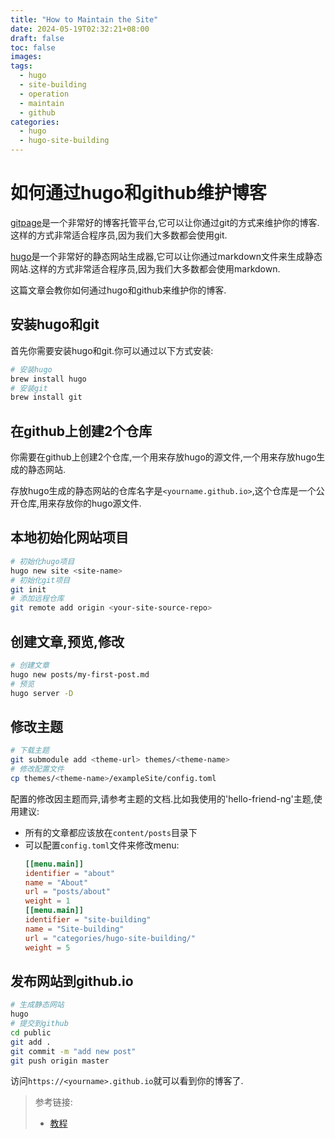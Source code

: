 ```yaml
---
title: "How to Maintain the Site"
date: 2024-05-19T02:32:21+08:00
draft: false
toc: false
images:
tags:
  - hugo
  - site-building
  - operation
  - maintain
  - github
categories:
  - hugo
  - hugo-site-building
---
```


# 如何通过hugo和github维护博客

[gitpage](https://pages.github.com/)是一个非常好的博客托管平台,它可以让你通过git的方式来维护你的博客.这样的方式非常适合程序员,因为我们大多数都会使用git.

[hugo](https://gohugo.io/)是一个非常好的静态网站生成器,它可以让你通过markdown文件来生成静态网站.这样的方式非常适合程序员,因为我们大多数都会使用markdown.

这篇文章会教你如何通过hugo和github来维护你的博客.

## 安装hugo和git

首先你需要安装hugo和git.你可以通过以下方式安装:

```bash
# 安装hugo
brew install hugo
# 安装git
brew install git
```

## 在github上创建2个仓库

你需要在github上创建2个仓库,一个用来存放hugo的源文件,一个用来存放hugo生成的静态网站.

存放hugo生成的静态网站的仓库名字是`<yourname.github.io>`,这个仓库是一个公开仓库,用来存放你的hugo源文件.

## 本地初始化网站项目

```bash
# 初始化hugo项目
hugo new site <site-name>
# 初始化git项目
git init
# 添加远程仓库
git remote add origin <your-site-source-repo>
```

## 创建文章,预览,修改

```bash
# 创建文章
hugo new posts/my-first-post.md
# 预览
hugo server -D
```

## 修改主题

```bash
# 下载主题
git submodule add <theme-url> themes/<theme-name>
# 修改配置文件
cp themes/<theme-name>/exampleSite/config.toml 
```

配置的修改因主题而异,请参考主题的文档.比如我使用的'hello-friend-ng'主题,使用建议:

- 所有的文章都应该放在`content/posts`目录下
- 可以配置`config.toml`文件来修改menu:
    ```toml
  [[menu.main]]
    identifier = "about"
    name = "About"
    url = "posts/about"
    weight = 1
  [[menu.main]]
    identifier = "site-building"
    name = "Site-building"
    url = "categories/hugo-site-building/"
    weight = 5
    ```

## 发布网站到github.io

```bash
# 生成静态网站
hugo
# 提交到github
cd public
git add .
git commit -m "add new post"
git push origin master
```
访问`https://<yourname>.github.io`就可以看到你的博客了.

> 参考链接:
> - [教程](https://cuttontail.blog/blog/create-a-wesite-using-github-pages-and-hugo/)